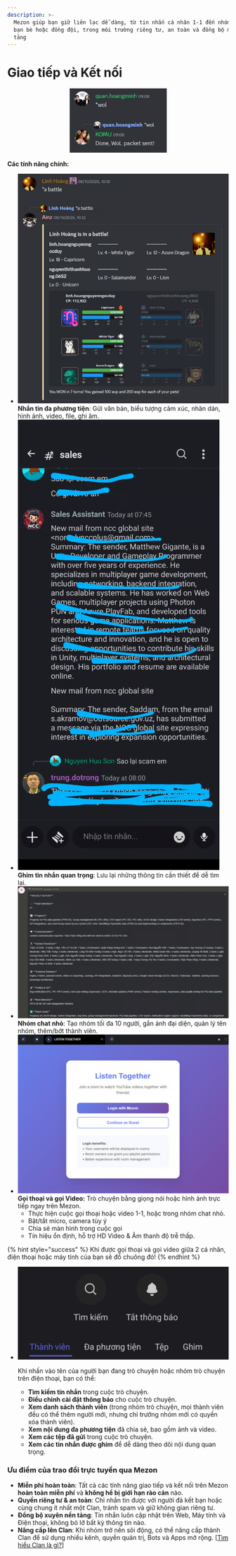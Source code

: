 ```yaml
---
description: >-
  Mezon giúp bạn giữ liên lạc dễ dàng, từ tin nhắn cá nhân 1-1 đến nhóm nhỏ với
  bạn bè hoặc đồng đội, trong môi trường riêng tư, an toàn và đồng bộ mọi nền
  tảng
---
```


# Giao tiếp và Kết nối

<div align="center"><figure><img src="../.gitbook/assets/image (6).png" alt="" width="221"><figcaption></figcaption></figure></div>

**Các tính năng chính:**

* ![](<../.gitbook/assets/image (7).png>)\
  **Nhắn tin đa phương tiện**: Gửi văn bản, biểu tượng cảm xúc, nhãn dán, hình ảnh, video, file, ghi âm.
* <img src="../.gitbook/assets/image (8).png" alt="" data-size="original">\
  **Ghim tin nhắn quan trọng**: Lưu lại những thông tin cần thiết để dễ tìm lại.
* ![](<../.gitbook/assets/image (9).png>)\
  **Nhóm chat nhỏ**: Tạo nhóm tối đa 10 người, gắn ảnh đại diện, quản lý tên nhóm, thêm/bớt thành viên.
* ![](<../.gitbook/assets/image (10).png>)\
  **Gọi thoại và gọi Video:** Trò chuyện bằng giọng nói hoặc hình ảnh trực tiếp ngay trên Mezon.
  * Thực hiện cuộc gọi thoại hoặc video 1-1, hoặc trong nhóm chat nhỏ.&#x20;
  * Bật/tắt micro, camera tùy ý
  * Chia sẻ màn hình trong cuộc gọi
  * Tín hiệu ổn định, hỗ trợ HD Video & Âm thanh độ trễ thấp.

{% hint style="success" %}
Khi được gọi thoại và gọi video giữa 2 cá nhân, điện thoại hoặc máy tính của bạn sẽ đổ chuông đó!
{% endhint %}

*   ![](<../.gitbook/assets/image (122).png>)

    Khi nhấn vào tên của người bạn đang trò chuyện hoặc nhóm trò chuyện trên điện thoại, bạn có thể:

    * **Tìm kiếm tin nhắn** trong cuộc trò chuyện.
    * **Điều chỉnh cài đặt thông báo** cho cuộc trò chuyện.
    * **Xem danh sách thành viên** (trong nhóm trò chuyện, mọi thành viên đều có thể thêm người mới, nhưng chỉ trưởng nhóm mới có quyền xóa thành viên).
    * **Xem nội dung đa phương tiện** đã chia sẻ, bao gồm ảnh và video.
    * **Xem các tệp đã gửi** trong cuộc trò chuyện.
    * **Xem các tin nhắn được ghim** để dễ dàng theo dõi nội dung quan trọng.

### **Ưu điểm của trao đổi trực tuyền qua Mezon**

* **Miễn phí hoàn toàn**: Tất cả các tính năng giao tiếp và kết nối trên Mezon **hoàn toàn miễn phí** và **không hề bị giới hạn rào cản** nào.&#x20;
* **Quyền riêng tư & an toàn**: Chỉ nhắn tin được với người đã kết bạn hoặc cùng chung ít nhất một Clan, tránh spam và giữ không gian riêng tư.
* **Đồng bộ xuyên nền tảng**: Tin nhắn luôn cập nhật trên Web, Máy tính và Điện thoại, không bỏ lỡ bất kỳ thông tin nào.
* **Nâng cấp lên Clan**: Khi nhóm trở nên sôi động, có thể nâng cấp thành Clan để sử dụng nhiều kênh, quyền quản trị, Bots và Apps mở rộng. \[[Tìm hiểu Clan là gì?](../clan/clan-la-gi.md)]
